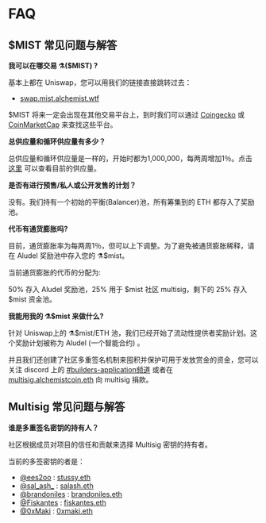 # FAQ

## **$MIST 常见问题与解答**

**我可以在哪交易 ⚗️\($MIST\) ?**

基本上都在 Uniswap，您可以用我们的链接直接跳转过去：

* [swap.mist.alchemist.wtf](http://swap.mist.alchemist.wtf/)

$MIST 将来一定会出现在其他交易平台上，到时我们可以通过 [Coingecko](https://www.coingecko.com/en/coins/alchemist) 或 [CoinMarketCap](https://coinmarketcap.com/currencies/alchemist/) 来查找这些平台。

**总供应量和循环供应量有多少？**

总供应量和循环供应量是一样的，开始时都为1,000,000，每两周增加1％。点击[这里](https://etherscan.io/token/0x88acdd2a6425c3faae4bc9650fd7e27e0bebb7ab) 可以查看目前的供应量。

**是否有进行预售/私人或公开发售的计划？**

没有。我们持有一个初始的平衡\(Balancer\)池，所有筹集到的 ETH 都存入了奖励池。

**代币有通货膨胀吗?**

目前，通货膨胀率为每两周1％，但可以上下调整。为了避免被通货膨胀稀释，请在 Aludel 奖励池中存入您的 ⚗️$mist。

当前通货膨胀的代币的分配为:

50% 存入 Aludel 奖励池，25% 用于 $mist 社区 multisig，剩下的 25% 存入 $mist 资金池。

**我能用我的 ⚗️$mist 来做什么?**

针对 Uniswap上的 ⚗️$mist/ETH 池，我们已经开始了流动性提供者奖励计划。这个奖励计划被称为 Aludel \(一个智能合约\) 。

并且我们还创建了社区多重签名机制来囤积并保护可用于发放赏金的资金，您可以关注 discord 上的 [\#builders-application频道](https://discord.com/invite/92hQDCw25u) 或者在 [multisig.alchemistcoin.eth](https://etherscan.io/address/multisig.alchemistcoin.eth) 向 multisig 捐款。

## **Multisig 常见问题与解答**

**谁是多重签名密钥的持有人？**

社区根据成员对项目的信任和贡献来选择 Multisig 密钥的持有者。

当前的多签密钥的者是：

* [@ees2oo](https://twitter.com/ees2oo) : [stussy.eth](https://etherscan.io/address/stussy.eth)
* [@sal_ash_](https://twitter.com/sal_ash_) : [salash.eth](https://etherscan.io/address/salash.eth)
* [@brandoniles](https://twitter.com/brandoniles) : [brandoniles.eth](https://etherscan.io/address/brandoniles.eth)
* [@Fiskantes](https://twitter.com/Fiskantes) : [fiskantes.eth](https://etherscan.io/address/fiskantes.eth)
* [@0xMaki](https://twitter.com/0xMaki) : [0xmaki.eth](https://etherscan.io/address/0xmaki.eth)



